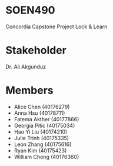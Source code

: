 # SOEN490
Concordia Capstone Project
Lock & Learn

# Stakeholder 
Dr. Ali Akgunduz

# Members
- Alice Chen (40176279)
- Anna Hsu (40178711)
- Fatema Akther (40177866)
- Georgia Pitic (40175034)
- Hao Yi Liu (40174210)
- Julie Trinh (40175335)
- Leon Zhang (40175616)
- Ryan Kim (40175423)
- William Chong (40176360)
